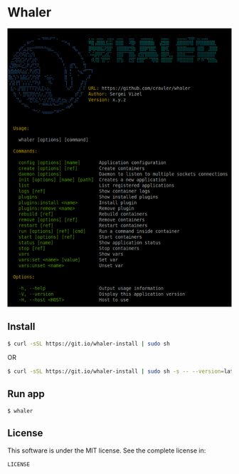 # Whaler

![Whaler](whaler.png)

## Install

```sh
$ curl -sSL https://git.io/whaler-install | sudo sh
```

OR

```sh
$ curl -sSL https://git.io/whaler-install | sudo sh -s -- --version=latest
```

## Run app

```sh
$ whaler
```

## License

This software is under the MIT license. See the complete license in:

```
LICENSE
```
